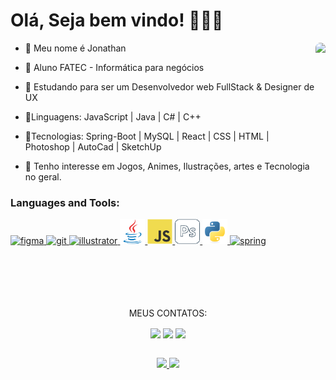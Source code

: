 #  Olá, Seja bem vindo!  🦇🦇🦇

- 🔸 Meu nome é Jonathan  <img align="right" height="300" style="border-radius:150px;" src="https://static.vecteezy.com/system/resources/thumbnails/019/153/003/small_2x/3d-minimal-programming-icon-coding-screen-web-development-concept-laptop-with-a-coding-screen-and-a-coding-icon-3d-illustration-png.png">

- 🔹 Aluno FATEC - Informática para negócios

- 🔸 Estudando para ser um Desenvolvedor web FullStack & Designer de UX

- 🔹Linguagens: JavaScript | Java | C# | C++

- 🔸Tecnologias: Spring-Boot | MySQL | React | CSS | HTML | Photoshop | AutoCad | SketchUp 
 
- 🔹 Tenho interesse em Jogos, Animes, Ilustrações, artes e Tecnologia no geral.
 
<h3 align="left">Languages and Tools:</h3>
<p align="left"> <a href="https://www.figma.com/" target="_blank" rel="noreferrer"> <img src="https://www.vectorlogo.zone/logos/figma/figma-icon.svg" alt="figma" width="40" height="40"/> </a> <a href="https://git-scm.com/" target="_blank" rel="noreferrer"> <img src="https://www.vectorlogo.zone/logos/git-scm/git-scm-icon.svg" alt="git" width="40" height="40"/> </a> <a href="https://www.adobe.com/in/products/illustrator.html" target="_blank" rel="noreferrer"> <img src="https://www.vectorlogo.zone/logos/adobe_illustrator/adobe_illustrator-icon.svg" alt="illustrator" width="40" height="40"/> </a> <a href="https://www.java.com" target="_blank" rel="noreferrer"> <img src="https://raw.githubusercontent.com/devicons/devicon/master/icons/java/java-original.svg" alt="java" width="40" height="40"/> </a> <a href="https://developer.mozilla.org/en-US/docs/Web/JavaScript" target="_blank" rel="noreferrer"> <img src="https://raw.githubusercontent.com/devicons/devicon/master/icons/javascript/javascript-original.svg" alt="javascript" width="40" height="40"/> </a> <a href="https://www.photoshop.com/en" target="_blank" rel="noreferrer"> <img src="https://raw.githubusercontent.com/devicons/devicon/master/icons/photoshop/photoshop-line.svg" alt="photoshop" width="40" height="40"/> </a> <a href="https://www.python.org" target="_blank" rel="noreferrer"> <img src="https://raw.githubusercontent.com/devicons/devicon/master/icons/python/python-original.svg" alt="python" width="40" height="40"/> </a> <a href="https://spring.io/" target="_blank" rel="noreferrer"> <img src="https://www.vectorlogo.zone/logos/springio/springio-icon.svg" alt="spring" width="40" height="40"/> </a> </p>


<br>
<br>
<br>
<br>
<br>
<div align="center"> 
 MEUS CONTATOS:
 
  <a  href="https://instagram.com/artp0c" target="_blank"><img align="center" img src="https://img.shields.io/badge/-Instagram-%23E4405F?style=for-the-badge&logo=instagram&logoColor=white" target="_blank"></a>
 	  <a href = "mailto:jonathasouza1@gmail.com"><img align="center" img src="https://img.shields.io/badge/-Gmail-%23333?style=for-the-badge&logo=gmail&logoColor=white" target="_blank"></a>
  <a href="https://www.linkedin.com/in/jonathanbrasil/" target="_blank"><img align="center" img src="https://img.shields.io/badge/-LinkedIn-%230077B5?style=for-the-badge&logo=linkedin&logoColor=white" target="_blank"></a> 
 
</div>
<br>

<div align="center">
  <a href="https://github.com/JonathanBrasil">
  <img height="150em" src="https://github-readme-stats.vercel.app/api?username=jonathanbrasil&show_icons=true&theme=dracula&include_all_commits=true&count_private=true"/>
  <img height="150em" src="https://github-readme-stats.vercel.app/api/top-langs/?username=jonathanbrasil&layout=compact&langs_count=7&theme=dracula"/>
</div>

